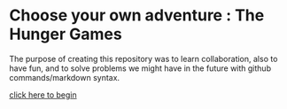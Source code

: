 # Choose your own adventure : The Hunger Games

The purpose of creating this repository was to learn collaboration, also to have fun, and to solve problems we might have in the future with github commands/markdown syntax.

[click here to begin](decisions/1-introduction.md)

